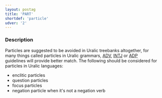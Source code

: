 ```yaml
---
layout: postag
title: 'PART'
shortdef: 'particle'
udver: '2'
---
```


### Description

Particles are suggested to be avoided in Uralic treebanks altogether, for many
things called particles in Uralic grammars, [ADV](), [INTJ]() or [ADP]()
guidelines will provide better match. The following should be considered for
particles in Uralic languages:

* enclitic particles
* question particles
* focus particles
* negation particle when it's not a negation verb

<!-- Interlanguage links updated Po 11. listopadu 2024, 20:09:24 CET -->
